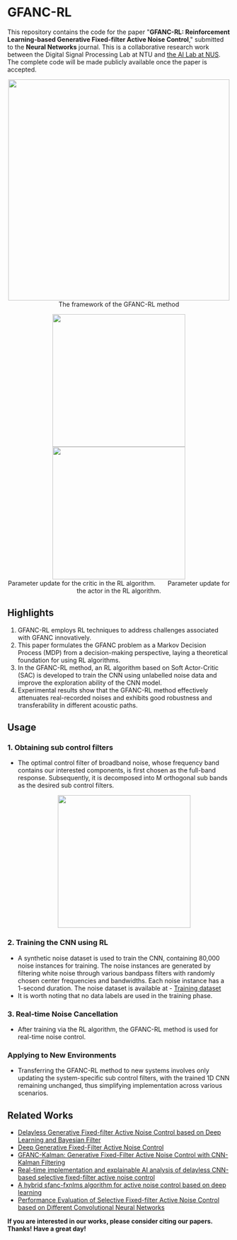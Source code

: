 # GFANC-RL

This repository contains the code for the paper "**GFANC-RL: Reinforcement Learning-based Generative Fixed-filter Active Noise Control**," submitted to the **Neural Networks** journal. This is a collaborative research work between the Digital Signal Processing Lab at NTU and [the AI Lab at NUS](https://github.com/mahaozhe/RLAlgorithms). The complete code will be made publicly available once the paper is accepted.

<p align="center">
  <img src="https://github.com/Luo-Zhengding/GFANC-RL/assets/95018034/07d44cdd-b60a-44b4-b1c5-6442d925b7f4" width="500"><br>
  The framework of the GFANC-RL method
</p>

<p align="center">
  <img src="https://github.com/Luo-Zhengding/GFANC-RL/assets/95018034/c44ad8c5-dafb-4811-b169-fb3ebdafd9ec" width="300">
  <img src="https://github.com/Luo-Zhengding/GFANC-RL/assets/95018034/04d1ab12-beb7-4123-b680-4cf8b91d3173" width="300"><br>
  Parameter update for the critic in the RL algorithm. &nbsp; &nbsp; &nbsp; Parameter update for the actor in the RL algorithm.
</p>

## Highlights
1. GFANC-RL employs RL techniques to address challenges associated with GFANC innovatively.
2. This paper formulates the GFANC problem as a Markov Decision Process (MDP) from a decision-making perspective, laying a theoretical foundation for using RL algorithms.
3. In the GFANC-RL method, an RL algorithm based on Soft Actor-Critic (SAC) is developed to train the CNN using unlabelled noise data and improve the exploration ability of the CNN model.
4. Experimental results show that the GFANC-RL method effectively attenuates real-recorded noises and exhibits good robustness and transferability in different acoustic paths.

## Usage
### 1. Obtaining sub control filters
- The optimal control filter of broadband noise, whose frequency band contains our interested components, is first chosen as the full-band response. Subsequently, it is decomposed into M orthogonal sub bands as the desired sub control filters.
  <p align="center">
  <img src="https://github.com/Luo-Zhengding/GFANC-RL/assets/95018034/3e6c9c78-b194-42c5-bb15-427e04b6a0d7" width="300">
  </p>


### 2. Training the CNN using RL
- A synthetic noise dataset is used to train the CNN, containing 80,000 noise instances for training. The noise instances are generated by filtering white noise through various bandpass filters with randomly chosen center frequencies and bandwidths. Each noise instance has a 1-second duration. The noise dataset is available at - [Training dataset](https://drive.google.com/file/d/1hs7_eHITxL16HeugjQoqYFTs-Cm7J-Tq/view?pli=1)
- It is worth noting that no data labels are used in the training phase.

### 3. Real-time Noise Cancellation
- After training via the RL algorithm, the GFANC-RL method is used for real-time noise control.

### Applying to New Environments
- Transferring the GFANC-RL method to new systems involves only updating the system-specific sub control filters, with the trained 1D CNN remaining unchanged, thus simplifying implementation across various scenarios.

## Related Works
- [Delayless Generative Fixed-filter Active Noise Control based on Deep Learning and Bayesian Filter](https://ieeexplore.ieee.org/document/10339836/)
- [Deep Generative Fixed-Filter Active Noise Control](https://arxiv.org/pdf/2303.05788)
- [GFANC-Kalman: Generative Fixed-Filter Active Noise Control with CNN-Kalman Filtering](https://ieeexplore.ieee.org/document/10323505)
- [Real-time implementation and explainable AI analysis of delayless CNN-based selective fixed-filter active noise control](https://www.sciencedirect.com/science/article/abs/pii/S0888327024002620)
- [A hybrid sfanc-fxnlms algorithm for active noise control based on deep learning](https://arxiv.org/pdf/2208.08082)
- [Performance Evaluation of Selective Fixed-filter Active Noise Control based on Different Convolutional Neural Networks](https://arxiv.org/pdf/2208.08440)

**If you are interested in our works, please consider citing our papers. Thanks! Have a great day!**
